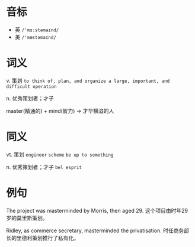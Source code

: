# 音标

- 英 `/'mɑːstəmaɪnd/`
- 美 `/'mæstəmaɪnd/`

# 词义

v. 策划
`to think of, plan, and organize a large, important, and difficult operation`

n. 优秀策划者；才子




master(精通的) + mind(智力) → 才华横溢的人

# 同义

vt. 策划
`engineer` `scheme` `be up to something`

n. 优秀策划者；才子
`bel esprit`

# 例句

The project was masterminded by Morris, then aged 29.
这个项目由时年29岁的莫里斯策划。

Ridley, as commerce secretary, masterminded the privatisation.
时任商务部长的里德利策划推行了私有化。


